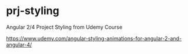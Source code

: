 # prj-styling
Angular 2/4 Project Styling from Udemy Course

https://www.udemy.com/angular-styling-animations-for-angular-2-and-angular-4/

